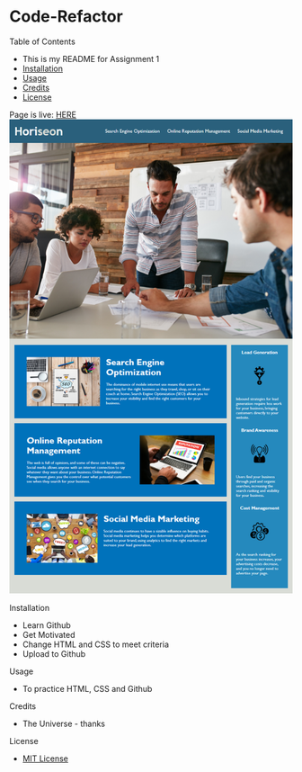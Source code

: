 # Code-Refactor

Table of Contents
* This is my README for Assignment 1
* [Installation](#installation)
* [Usage](#Usage)
* [Credits](#Credits)
* [License](#License)

Page is live: [HERE](https://kevsaj.github.io/Code-Refactor/)
![Image of site](/assets/images/01-html-css-git-homework-demo.png?raw=false "demo")


Installation
* Learn Github
* Get Motivated
* Change HTML and CSS to meet criteria
* Upload to Github 

Usage
* To practice HTML, CSS and Github

Credits
* The Universe - thanks

License
* [MIT License](https://github.com/kevsaj/Code-Refactor/blob/main/LICENSE)